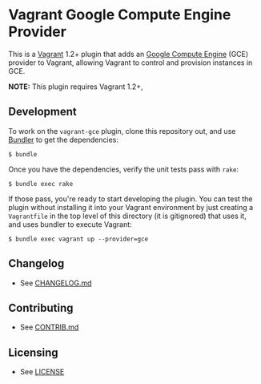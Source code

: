 # Vagrant Google Compute Engine Provider

This is a [Vagrant](http://www.vagrantup.com) 1.2+ plugin that adds an
[Google Compute Engine](http://cloud.google.com/compute/) (GCE) provider to
Vagrant, allowing Vagrant to control and provision instances in GCE.

**NOTE:** This plugin requires Vagrant 1.2+,

## Development

To work on the `vagrant-gce` plugin, clone this repository out, and use
[Bundler](http://gembundler.com) to get the dependencies:

```
$ bundle
```

Once you have the dependencies, verify the unit tests pass with `rake`:

```
$ bundle exec rake
```

If those pass, you're ready to start developing the plugin. You can test
the plugin without installing it into your Vagrant environment by just
creating a `Vagrantfile` in the top level of this directory (it is gitignored)
that uses it, and uses bundler to execute Vagrant:

```
$ bundle exec vagrant up --provider=gce
```

## Changelog
 * See [CHANGELOG.md](https://github.com/GoogleCloudPlatform/vagrant-gce/blob/master/CHANGELOG.md)

## Contributing
 * See [CONTRIB.md](https://github.com/GoogleCloudPlatform/vagrant-gce/blob/master/CONTRIB.md)

## Licensing
 * See [LICENSE](https://github.com/GoogleCloudPlatform/vagrant-gce/blob/master/LICENSE)
